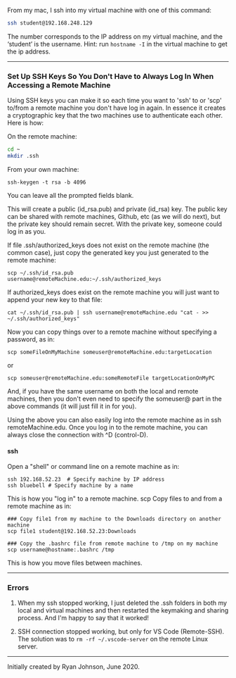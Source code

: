 From my mac, I ssh into my virtual machine with one of this command:
```bash
ssh student@192.168.248.129
```
The number corresponds to the IP address on my virtual machine, and the ‘student’ is the username.
Hint: run `hostname -I` in the virtual machine to get the ip address.

***

### Set Up SSH Keys So You Don't Have to Always Log In When Accessing a Remote Machine
Using SSH keys you can make it so each time you want to 'ssh' to or 'scp' to/from a remote machine you don't have log in again. In essence it creates a cryptographic key that the two machines use to authenticate each other. Here is how:
 
On the remote machine:
```bash
cd ~
mkdir .ssh
```
From your own machine:
```
ssh-keygen -t rsa -b 4096
``` 
You can leave all the prompted fields blank. 

This will create a public (id_rsa.pub) and private (id_rsa) key. The public key can be shared with remote machines, Github, etc (as we will do next), but the private key should remain secret. With the private key, someone could log in as you.

If file .ssh/authorized_keys does not exist on the remote machine (the common case), just copy the generated key you just generated to the remote machine:
```
scp ~/.ssh/id_rsa.pub username@remoteMachine.edu:~/.ssh/authorized_keys
```
If authorized_keys does exist on the remote machine you will just want to append your new key to that file:
```
cat ~/.ssh/id_rsa.pub | ssh username@remoteMachine.edu "cat - >> ~/.ssh/authorized_keys"
```
Now you can copy things over to a remote machine without specifying a password, as in:
```
scp someFileOnMyMachine someuser@remoteMachine.edu:targetLocation
```
or
```
scp someuser@remoteMachine.edu:someRemoteFile targetLocationOnMyPC
```
And, if you have the same username on both the local and remote machines, then you don't even need to specify the someuser@ part in the above commands (it will just fill it in for you).

Using the above you can also easily log into the remote machine as in ssh remoteMachine.edu. Once you log in to the remote machine, you can always close the connection with ^D (control-D).

#### ssh

Open a "shell" or command line on a remote machine as in:
```
ssh 192.168.52.23  # Specify machine by IP address
ssh bluebell # Specify machine by a name
```

This is how you "log in" to a remote machine.
scp
Copy files to and from a remote machine as in:
```
### Copy file1 from my machine to the Downloads directory on another machine
scp file1 student@192.168.52.23:Downloads

### Copy the .bashrc file from remote machine to /tmp on my machine
scp username@hostname:.bashrc /tmp
```

This is how you move files between machines.

***

### Errors

1. When my ssh stopped working, I just deleted the .ssh folders in both my local and virtual machines and then restarted the keymaking and sharing process. And I'm happy to say that it worked!

2. SSH connection stopped working, but only for VS Code (Remote-SSH). The solution was to `rm -rf ~/.vscode-server` on the remote Linux server.

----------------------------------
Initially created by Ryan Johnson, June 2020.